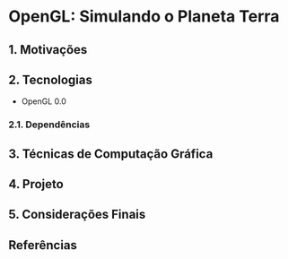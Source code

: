 # OpenGL: Simulando o Planeta Terra


## 1. Motivações


## 2. Tecnologias

- OpenGL 0.0

### 2.1. Dependências


## 3. Técnicas de Computação Gráfica


## 4. Projeto


## 5. Considerações Finais


## Referências
